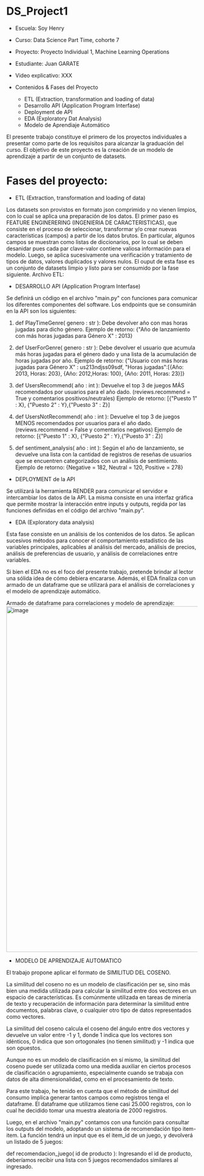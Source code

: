# DS_Project1

* Escuela: Soy Henry
* Curso: Data Science Part Time, cohorte 7
* Proyecto: Proyecto Individual 1, Machine Learning Operations
* Estudiante: Juan GARATE
* Video explicativo: XXX

* Contenidos & Fases del Proyecto
  * ETL (Extraction, transformation and loading of data)
  * Desarrollo API (Application Program Interfase)
  * Deployment de API
  * EDA (Exploratory Dat Analysis)
  * Modelo de Aprendiaje Automático   


El presente trabajo constituye el primero de los proyectos individuales a presentar como parte de los requisitos para alcanzar la graduación del curso. El objetivo de este proyecto es la creación de un modelo de aprendizaje a partir de un conjunto de datasets.  

# Fases del proyecto:

* ETL (Extraction, transformation and loading of data)

Los datasets son provistos en formato json comprimido y no vienen limpios, con lo cual se aplica una preparación de los datos. El primer paso es  FEATURE ENGINERERING (INGENIERIA DE CARACTERISTICAS), que consiste en el proceso de seleccionar, transformar y/o crear nuevas características (campos) a partir de los datos brutos. En particular, algunos campos se muestran como listas de diccionarios, por lo cual se deben desanidar pues cada par clave-valor contiene valiosa información para el modelo. 
Luego, se aplica sucesivamente una verificación y tratamiento de tipos de datos, valores duplicados y valores nulos. El ouput de esta fase es un conjunto de datasets limpio y listo para ser consumido por la fase siguiente.
Archivo ETL:

* DESARROLLO API (Application Program Interfase)

Se definirá un código en el archivo "main.py" con funciones para comunicar los diferentes componentes del software. Los endpoints que se consumirán en la API son los siguientes:

  1) def PlayTimeGenre( genero : str ): Debe devolver año con mas horas jugadas para dicho género.
  Ejemplo de retorno: {"Año de lanzamiento con más horas jugadas para Género X" : 2013}

  2) def UserForGenre( genero : str ): Debe devolver el usuario que acumula más horas jugadas para el género dado y una lista de la acumulación de horas jugadas por año.
  Ejemplo de retorno: {"Usuario con más horas jugadas para Género X" : us213ndjss09sdf, "Horas jugadas":[{Año: 2013, Horas: 203}, {Año: 2012,Horas: 100}, {Año: 2011, Horas: 23}]}
  
  3) def UsersRecommend( año : int ): Devuelve el top 3 de juegos MÁS recomendados por usuarios para el año dado. (reviews.recommend = True y comentarios positivos/neutrales)
  Ejemplo de retorno: [{"Puesto 1" : X}, {"Puesto 2" : Y},{"Puesto 3" : Z}]
  
  4) def UsersNotRecommend( año : int ): Devuelve el top 3 de juegos MENOS recomendados por usuarios para el año dado. (reviews.recommend = False y comentarios negativos)
  Ejemplo de retorno: [{"Puesto 1" : X}, {"Puesto 2" : Y},{"Puesto 3" : Z}]
  
  5) def sentiment_analysis( año : int ): Según el año de lanzamiento, se devuelve una lista con la cantidad de registros de reseñas de usuarios que se encuentren categorizados con un análisis de sentimiento.
  Ejemplo de retorno: {Negative = 182, Neutral = 120, Positive = 278}

* DEPLOYMENT de la API

Se utilizará la herramienta RENDER para comunicar el servidor e intercambiar los datos de la API. La misma consiste en una interfaz gráfica que permite mostrar la interacción entre inputs y outputs, regida por las funciones definidas en el código del archivo "main.py".
  
* EDA (Exploratory data analysis)

Esta fase consiste en un análisis de los contenidos de los datos. Se aplican sucesivos métodos para conocer el comportamiento estadístico de las variables principales, aplicables al análisis del mercado, análisis de precios, análisis de preferencias de usuario, y análisis de correlaciones entre variables. 

Si bien el EDA no es el foco del presente trabajo, pretende brindar al lector una sólida idea de cómo debiera encararse. Además, el EDA finaliza con un armado de un dataframe que se utilizará para el análisis de correlaciones y el modelo de aprendizaje automático.


Armado de dataframe para correlaciones y modelo de aprendizaje:
<img width="907" alt="image" src="https://github.com/Batxa/DS_Project1/assets/17538681/cfb05725-6e60-44d0-b1e6-a1d13b266c83">


* MODELO DE APRENDIZAJE AUTOMATICO

El trabajo propone aplicar el formato de SIMILITUD DEL COSENO.

La similitud del coseno no es un modelo de clasificación per se, sino más bien una medida utilizada para calcular la similitud entre dos vectores en un espacio de características. Es comúnmente utilizada en tareas de minería de texto y recuperación de información para determinar la similitud entre documentos, palabras clave, o cualquier otro tipo de datos representados como vectores.

La similitud del coseno calcula el coseno del ángulo entre dos vectores y devuelve un valor entre -1 y 1, donde 1 indica que los vectores son idénticos, 0 indica que son ortogonales (no tienen similitud) y -1 indica que son opuestos.

Aunque no es un modelo de clasificación en sí mismo, la similitud del coseno puede ser utilizada como una medida auxiliar en ciertos procesos de clasificación o agrupamiento, especialmente cuando se trabaja con datos de alta dimensionalidad, como en el procesamiento de texto.

Para este trabajo, he tenido en cuenta que el método de similitud del consumo implica generar tantos campos como registros tenga el dataframe. El dataframe que utilizamos tiene casi 25.000 registros, con lo cual he decidido tomar una muestra aleatoria de 2000 registros.

Luego, en el archivo "main.py" contamos con una función para consultar los outputs del modelo, adoptando un sistema de recomendación tipo item-item. La función tendrá un input que es el item_id de un juego, y devolverá un listado de 5 juegos:

def recomendacion_juego( id de producto ): Ingresando el id de producto, deberíamos recibir una lista con 5 juegos recomendados similares al ingresado.
